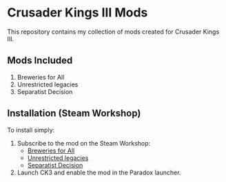 # Crusader Kings III Mods

This repository contains my collection of mods created for Crusader Kings III.

## Mods Included

1. Breweries for All
2. Unrestricted legacies
3. Separatist Decision

## Installation (Steam Workshop)
To install simply:
1. Subscribe to the mod on the Steam Workshop:
   - [Breweries for All](https://steamcommunity.com/sharedfiles/filedetails/?id=3360296511)
   - [Unrestricted legacies](https://steamcommunity.com/sharedfiles/filedetails/?id=3355882108)
   - [Separatist Decision](https://steamcommunity.com/sharedfiles/filedetails/?id=3360296511)
2. Launch CK3 and enable the mod in the Paradox launcher.
